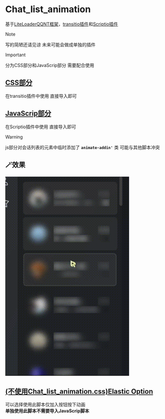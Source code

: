 # **Chat_list_animation**
基于[LiteLoaderQQNT框架](https://github.com/LiteLoaderQQNT/LiteLoaderQQNT)，[transitio插件](https://github.com/PRO-2684/transitio)和[Scriptio插件](https://github.com/PRO-2684/Scriptio)

>[!NOTE]
>写的简陋还请见谅
>未来可能会做成单独的插件

>[!IMPORTANT]
>分为CSS部分和JavaScrip部分
>需要配合使用  
  
## [CSS部分](https://github.com/naahi-i/LiteLoaderQQNT--Transitio--Chat_list_animation/blob/main/Chat_list_animation.css)
在transitio插件中使用
直接导入即可  
  
## [JavaScrip部分](https://github.com/naahi-i/LiteLoaderQQNT--Transitio--Chat_list_animation/blob/main/Chat_list_animation(JavaScrip).js)
在Scriptio插件中使用
直接导入即可
> [!WARNING]
> js部分对会话列表的元素中临时添加了 **`animate-addin'`** 类 
> 可能与其他脚本冲突

## 🪄效果
![show](gif/show.gif)

## [(不使用Chat_list_animation.css)Elastic Option](https://github.com/naahi-i/LiteLoaderQQNT--Transitio--Chat_list_animation/blob/main/Elastic%20Option.css) 
可以选择使用此脚本仅加入按钮按下动画  
**单独使用此脚本不需要导入JavaScrip脚本**
